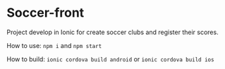 # Soccer-front

Project develop in Ionic for create soccer clubs and register their scores.

How to use:
`npm i` and `npm start`

How to build:
`ionic cordova build android` or `ionic cordova build ios`